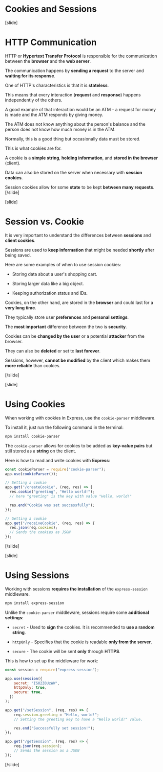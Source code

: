 # Cookies and Sessions

[slide]

# HTTP Communication

HTTP or **Hypertext Transfer Protocol** is responsible for the communication between the **browser** and the **web server**.

The communication happens by **sending a request** to the server and **waiting for its response**.

One of HTTP's characteristics is that it is **stateless**.

This means that every interaction (**request** and **response**) happens independently of the others.

A good example of that interaction would be an ATM - a request for money is made and the ATM responds by giving money.

The ATM does not know anything about the person's balance and the person does not know how much money is in the ATM.

Normally, this is a good thing but occasionally data must be stored.

This is what cookies are for.

A cookie is a **simple string**, **holding information**, and **stored in the browser** (client).

Data can also be stored on the server when necessary with **session cookies**.

Session cookies allow for some **state** to be kept **between many requests**.
[/slide]

[slide]

# Session vs. Cookie

It is very important to understand the differences between **sessions** and **client cookies**.

Sessions are used to **keep information** that might be needed **shortly** after being saved.

Here are some examples of when to use session cookies:

- Storing data about a user's shopping cart.

- Storing larger data like a big object.

- Keeping authorization status and IDs.

Cookies, on the other hand, are stored in the **browser** and could last for a **very long time**.

They typically store user **preferences** and **personal settings**.

The **most important** difference between the two is **security**.

Cookies can be **changed by the user** or a potential **attacker** from the browser.

They can also be **deleted** or set to **last forever**.

Sessions, however, **cannot be modified** by the client which makes them **more reliable** than cookies.

[/slide]

[slide]

# Using Cookies

When working with cookies in Express, use the `cookie-parser` middleware.

To install it, just run the following command in the terminal:

```js
npm install cookie-parser
```

The `cookie-parser` allows for cookies to be added as **key-value pairs** but still stored as a **string** on the client.

Here is how to read and write cookies with **Express**:

```js
const cookieParser = require("cookie-parser");
app.use(cookieParser());

// Setting a cookie
app.get("/createCookie", (req, res) => {
  res.cookie("greeting", "Hello world!");
  // here "greeting" is the key with value "Hello, world!"

  res.end("Cookie was set successfully");
});

// Getting a cookie
app.get("/receiveCookie", (req, res) => {
  res.json(req.cookies);
  // Sends the cookies as JSON
});
```

[/slide]

[slide]

# Using Sessions

Working with sessions **requires the installation** of the `express-session` middleware.

```js
npm install express-session
```

Unlike the `cookie-parser` middleware, sessions require some **additional settings**:

- `secret` - Used to **sign** the cookies. It is recommended to **use a random string**.

- `httpOnly` - Specifies that the cookie is readable **only from the server**.

- `secure` - The cookie will be sent **only** through **HTTPS**.

This is how to set up the middleware for work:

```js
const session = require("express-session");

app.use(session({
    secret: "ISO2Z0UzWW",
    httpOnly: true,
    secure: true,
  })
);

app.get("/setSession", (req, res) => {
    req.session.greeting = "Hello, world!";
    // Setting the greeting key to have a "Hello world!" value.

    res.end("Successfully set session!");
});

app.get("/getSession", (req, res) => {
    req.json(req.session);
    // Sends the session as a JSON
});
```

[/slide]
